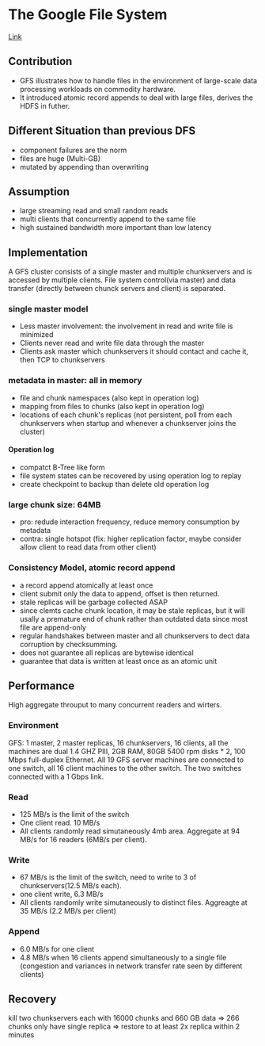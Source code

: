 # The Google File System


[Link](https://static.googleusercontent.com/media/research.google.com/en//archive/gfs-sosp2003.pdf)



## Contribution
* GFS illustrates how to handle files in the environment of large-scale data processing workloads on commodity hardware.
* It introduced atomic record appends to deal with large files, derives the HDFS in futher.


## Different Situation than previous DFS

* component failures are the norm
* files are huge (Multi-GB)
* mutated by appending than overwriting

## Assumption

* large streaming read and small random reads
* multi clients that concurrently append to the same file
* high sustained bandwidth more important than low latency

## Implementation

A GFS cluster consists of a single master and multiple chunkservers and is accessed by multiple clients.
 File system control(via master) and data transfer (directly between chunck servers and client) is separated.

### single master model

* Less master involvement: the involvement in read and write file is minimized
* Clients never read and write file data through the master
* Clients ask master which chunkservers it should contact and cache it, then TCP to chunkservers

### metadata in master: all in memory

* file and chunk namespaces (also kept in operation log)
* mapping from files to chunks (also kept in operation log)
* locations of each chunk's replicas (not persistent, poll from each chunkservers when startup and whenever a chunkserver joins the cluster)

#### Operation log

* compatct B-Tree like form
* file system states can be recovered by using operation log to replay
* create checkpoint to backup than delete old operation log

### large chunk size: 64MB

* pro: redude interaction frequency, reduce memory consumption by metadata
* contra: single hotspot (fix: higher replication factor, maybe consider allow client to read data from other client)

### Consistency Model, atomic record append

* a record append atomically at least once
* client submit only the data to append, offset is then returned.
* stale replicas will be garbage collected ASAP
* since clemts cache chunk location, it may be stale replicas, but it will usally a premature end of chunk rather than outdated data since most file are append-only
* regular handshakes between master and all chunkservers to dect data corruption by checksumming.
* does not guarantee all replicas are bytewise identical
* guarantee that data is written at least once as an atomic unit

## Performance
High aggregate throuput to many concurrent readers and wirters.

### Environment
GFS: 1 master, 2 master replicas, 16 chunkservers, 16 clients, all the machines are dual 1.4 GHZ PIII, 2GB RAM, 80GB 5400 rpm disks * 2, 100 Mbps full-duplex Ethernet. All 19 GFS server machines are connected to one switch, all 16 client machines to the other switch. The two switches connected with a 1 Gbps link.

### Read
* 125 MB/s is the limit of the switch
* One client read. 10 MB/s
* All clients randomly read simutaneously 4mb area. Aggregate at 94 MB/s for 16 readers (6MB/s per client).

### Write
* 67 MB/s is the limit of the switch, need to write to 3 of chunkservers(12.5 MB/s each).
* one client write, 6.3 MB/s
* All clients randomly write simutaneously to distinct files. Aggreagte at 35 MB/s (2.2 MB/s per client)

### Append
* 6.0 MB/s for one client
* 4.8 MB/s when 16 clients append simultaneously to a single file (congestion and variances in network transfer rate seen by different clients)

## Recovery
kill two chunkservers each with 16000 chunks and 660 GB data => 266 chunks only have single replica => restore to at least 2x replica within 2 minutes

